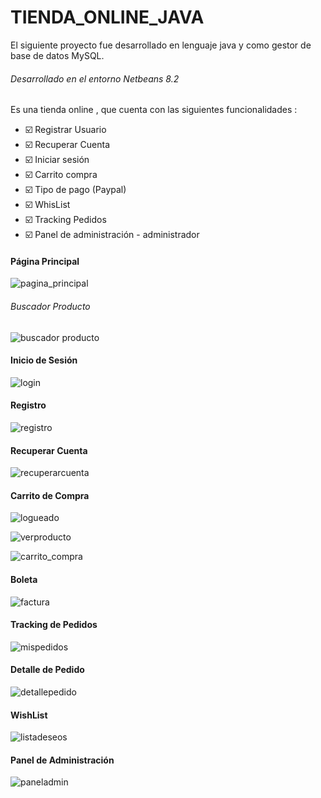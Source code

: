 # TIENDA_ONLINE_JAVA
El siguiente proyecto fue desarrollado en lenguaje java y como gestor de base de datos MySQL.
###### Desarrollado en el entorno Netbeans 8.2

Es una tienda online , que cuenta con las siguientes funcionalidades :

- :ballot_box_with_check: Registrar Usuario
- :ballot_box_with_check: Recuperar Cuenta
- :ballot_box_with_check: Iniciar sesión
- :ballot_box_with_check: Carrito compra
- :ballot_box_with_check: Tipo de pago (Paypal)
- :ballot_box_with_check: WhisList
- :ballot_box_with_check: Tracking Pedidos
- :ballot_box_with_check: Panel de administración - administrador

#### Página Principal 

![pagina_principal](https://user-images.githubusercontent.com/71619972/108443906-a99f1c00-7227-11eb-8d8f-61e135f00e63.PNG)

###### Buscador Producto

![buscador producto](https://user-images.githubusercontent.com/71619972/108443930-ae63d000-7227-11eb-9e65-ff3ff47e2e14.PNG)

#### Inicio de Sesión

![login](https://user-images.githubusercontent.com/71619972/108443915-ac017600-7227-11eb-93d6-e954c06c93de.PNG)

#### Registro

![registro](https://user-images.githubusercontent.com/71619972/108443925-adcb3980-7227-11eb-9abf-733179c0d49c.PNG)

#### Recuperar Cuenta

![recuperarcuenta](https://user-images.githubusercontent.com/71619972/108443927-adcb3980-7227-11eb-9c1b-5c661419361b.PNG)

#### Carrito de Compra

![logueado](https://user-images.githubusercontent.com/71619972/108443917-ac9a0c80-7227-11eb-9ba0-39767eca61fb.PNG)

![verproducto](https://user-images.githubusercontent.com/71619972/108448758-5087b600-7230-11eb-9b96-b5515b1ad03c.PNG)

![carrito_compra](https://user-images.githubusercontent.com/71619972/108443918-ac9a0c80-7227-11eb-9578-1d1e978b3a9a.PNG)

#### Boleta 

![factura](https://user-images.githubusercontent.com/71619972/108443919-ac9a0c80-7227-11eb-8672-ae6fd5d41b44.PNG)

#### Tracking de Pedidos

![mispedidos](https://user-images.githubusercontent.com/71619972/108443920-ad32a300-7227-11eb-836c-2c927594b57b.PNG)

#### Detalle de Pedido

![detallepedido](https://user-images.githubusercontent.com/71619972/108443921-ad32a300-7227-11eb-9e83-3d6139ed645d.PNG)

#### WishList
![listadeseos](https://user-images.githubusercontent.com/71619972/108443924-adcb3980-7227-11eb-80f0-9d58559a542b.PNG)

#### Panel de Administración
![paneladmin](https://user-images.githubusercontent.com/71619972/108448754-4f568900-7230-11eb-9209-37031bbf4d8d.PNG)



